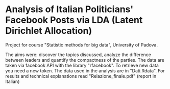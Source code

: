 # Analysis of Italian Politicians' Facebook Posts via LDA (Latent Dirichlet Allocation)
Project for course "Statistic methods for big data", University of Padova.

The aims were: discover the topics discussed, analyze the difference between leaders and quantify the compactness of the parties. The data are taken via facebook API with the library "rfacebook". To retrieve new data you need a new token. The data used in the analysis are in "Dati.Rdata". For results and technical explanations read "Relazione_finale.pdf" (report in Italian)
